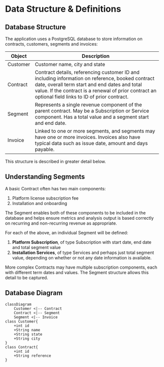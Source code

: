 # Data Structure & Definitions

## Database Structure

The application uses a PostgreSQL database to store information on contracts, customers, segments and invoices:

| Object   | Description                                                                                                                                                                                                                                               |
|----------|-----------------------------------------------------------------------------------------------------------------------------------------------------------------------------------------------------------------------------------------------------------|
| Customer | Customer name, city and state                                                                                                                                                                                                                             |
| Contract | Contract details, referencing customer ID and including information on reference, booked contract date, overall term start and end dates and total value. If the contract is a renewal of prior contract an optional field links to ID of prior contract. |
| Segment  | Represents a single revenue component of the parent contract. May be a Subscription or Service component. Has a total value and a segment start and end date.                                                                                             |
| Invoice  | Linked to one or more segments, and segments may have one or more invoices. Invoices also have typical data such as issue date, amount and days payable.                                                                                                  |

This structure is described in greater detail below.

## Understanding Segments

A basic Contract often has two main components:

1. Platform license subscription fee
2. Installation and onboarding

The Segment enables both of these components to be included in the database and helps ensure metrics and analysis output is based correctly on recurring and non-recurring revenue as appropriate.

For each of the above, an individual Segment will be defined:

1. **Platform Subscription**, of type Subscription with start date, end date and total segment value
2. **Installation Services**, of type Services and perhaps just total segment value, depending on whether or not any date information is available.

More complex Contracts may have multiple subscription components, each with different term dates and values. The Segment structure allows this detail to be captured.

## Database Diagram

``` mermaid
classDiagram
	Customer <|-- Contract
	Contract <|-- Segment
	Segment <|-- Invoice
class Customer{
	+int id
	+String name
	+String state
	+String city
}
class Contract{
	+int id
	+String reference
}
```
